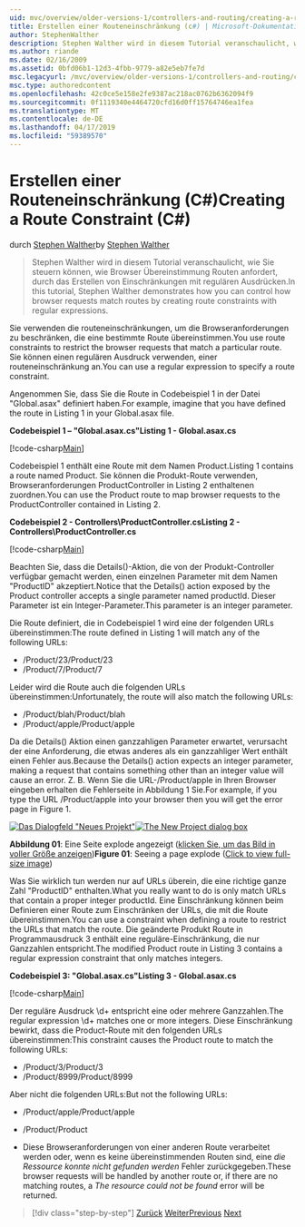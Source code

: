 ```yaml
---
uid: mvc/overview/older-versions-1/controllers-and-routing/creating-a-route-constraint-cs
title: Erstellen einer Routeneinschränkung (c#) | Microsoft-Dokumentation
author: StephenWalther
description: Stephen Walther wird in diesem Tutorial veranschaulicht, wie Sie steuern können, wie Browser Übereinstimmung Routen anfordert, durch das Erstellen von Einschränkungen mit regulären Ausdrücken.
ms.author: riande
ms.date: 02/16/2009
ms.assetid: 0bfd06b1-12d3-4fbb-9779-a82e5eb7fe7d
msc.legacyurl: /mvc/overview/older-versions-1/controllers-and-routing/creating-a-route-constraint-cs
msc.type: authoredcontent
ms.openlocfilehash: 42c0ce5e158e2fe9387ac218ac0762b6362094f9
ms.sourcegitcommit: 0f1119340e4464720cfd16d0ff15764746ea1fea
ms.translationtype: MT
ms.contentlocale: de-DE
ms.lasthandoff: 04/17/2019
ms.locfileid: "59389570"
---
```

# <a name="creating-a-route-constraint-c"></a><span data-ttu-id="6f11f-103">Erstellen einer Routeneinschränkung (C#)</span><span class="sxs-lookup"><span data-stu-id="6f11f-103">Creating a Route Constraint (C#)</span></span>

<span data-ttu-id="6f11f-104">durch [Stephen Walther](https://github.com/StephenWalther)</span><span class="sxs-lookup"><span data-stu-id="6f11f-104">by [Stephen Walther](https://github.com/StephenWalther)</span></span>

> <span data-ttu-id="6f11f-105">Stephen Walther wird in diesem Tutorial veranschaulicht, wie Sie steuern können, wie Browser Übereinstimmung Routen anfordert, durch das Erstellen von Einschränkungen mit regulären Ausdrücken.</span><span class="sxs-lookup"><span data-stu-id="6f11f-105">In this tutorial, Stephen Walther demonstrates how you can control how browser requests match routes by creating route constraints with regular expressions.</span></span>


<span data-ttu-id="6f11f-106">Sie verwenden die routeneinschränkungen, um die Browseranforderungen zu beschränken, die eine bestimmte Route übereinstimmen.</span><span class="sxs-lookup"><span data-stu-id="6f11f-106">You use route constraints to restrict the browser requests that match a particular route.</span></span> <span data-ttu-id="6f11f-107">Sie können einen regulären Ausdruck verwenden, einer routeneinschränkung an.</span><span class="sxs-lookup"><span data-stu-id="6f11f-107">You can use a regular expression to specify a route constraint.</span></span>

<span data-ttu-id="6f11f-108">Angenommen Sie, dass Sie die Route in Codebeispiel 1 in der Datei "Global.asax" definiert haben.</span><span class="sxs-lookup"><span data-stu-id="6f11f-108">For example, imagine that you have defined the route in Listing 1 in your Global.asax file.</span></span>

<span data-ttu-id="6f11f-109">**Codebeispiel 1 – "Global.asax.cs"**</span><span class="sxs-lookup"><span data-stu-id="6f11f-109">**Listing 1 - Global.asax.cs**</span></span>

[!code-csharp[Main](creating-a-route-constraint-cs/samples/sample1.cs)]

<span data-ttu-id="6f11f-110">Codebeispiel 1 enthält eine Route mit dem Namen Product.</span><span class="sxs-lookup"><span data-stu-id="6f11f-110">Listing 1 contains a route named Product.</span></span> <span data-ttu-id="6f11f-111">Sie können die Produkt-Route verwenden, Browseranforderungen ProductController in Listing 2 enthaltenen zuordnen.</span><span class="sxs-lookup"><span data-stu-id="6f11f-111">You can use the Product route to map browser requests to the ProductController contained in Listing 2.</span></span>

<span data-ttu-id="6f11f-112">**Codebeispiel 2 - Controllers\ProductController.cs**</span><span class="sxs-lookup"><span data-stu-id="6f11f-112">**Listing 2 - Controllers\ProductController.cs**</span></span>

[!code-csharp[Main](creating-a-route-constraint-cs/samples/sample2.cs)]

<span data-ttu-id="6f11f-113">Beachten Sie, dass die Details()-Aktion, die von der Produkt-Controller verfügbar gemacht werden, einen einzelnen Parameter mit dem Namen "ProductID" akzeptiert.</span><span class="sxs-lookup"><span data-stu-id="6f11f-113">Notice that the Details() action exposed by the Product controller accepts a single parameter named productId.</span></span> <span data-ttu-id="6f11f-114">Dieser Parameter ist ein Integer-Parameter.</span><span class="sxs-lookup"><span data-stu-id="6f11f-114">This parameter is an integer parameter.</span></span>

<span data-ttu-id="6f11f-115">Die Route definiert, die in Codebeispiel 1 wird eine der folgenden URLs übereinstimmen:</span><span class="sxs-lookup"><span data-stu-id="6f11f-115">The route defined in Listing 1 will match any of the following URLs:</span></span>

- <span data-ttu-id="6f11f-116">/Product/23</span><span class="sxs-lookup"><span data-stu-id="6f11f-116">/Product/23</span></span>
- <span data-ttu-id="6f11f-117">/Product/7</span><span class="sxs-lookup"><span data-stu-id="6f11f-117">/Product/7</span></span>

<span data-ttu-id="6f11f-118">Leider wird die Route auch die folgenden URLs übereinstimmen:</span><span class="sxs-lookup"><span data-stu-id="6f11f-118">Unfortunately, the route will also match the following URLs:</span></span>

- <span data-ttu-id="6f11f-119">/Product/blah</span><span class="sxs-lookup"><span data-stu-id="6f11f-119">/Product/blah</span></span>
- <span data-ttu-id="6f11f-120">/Product/apple</span><span class="sxs-lookup"><span data-stu-id="6f11f-120">/Product/apple</span></span>

<span data-ttu-id="6f11f-121">Da die Details() Aktion einen ganzzahligen Parameter erwartet, verursacht der eine Anforderung, die etwas anderes als ein ganzzahliger Wert enthält einen Fehler aus.</span><span class="sxs-lookup"><span data-stu-id="6f11f-121">Because the Details() action expects an integer parameter, making a request that contains something other than an integer value will cause an error.</span></span> <span data-ttu-id="6f11f-122">Z. B. Wenn Sie die URL-/Product/apple in Ihren Browser eingeben erhalten die Fehlerseite in Abbildung 1 Sie.</span><span class="sxs-lookup"><span data-stu-id="6f11f-122">For example, if you type the URL /Product/apple into your browser then you will get the error page in Figure 1.</span></span>


<span data-ttu-id="6f11f-123">[![Das Dialogfeld "Neues Projekt"](creating-a-route-constraint-cs/_static/image1.jpg)](creating-a-route-constraint-cs/_static/image1.png)</span><span class="sxs-lookup"><span data-stu-id="6f11f-123">[![The New Project dialog box](creating-a-route-constraint-cs/_static/image1.jpg)](creating-a-route-constraint-cs/_static/image1.png)</span></span>

<span data-ttu-id="6f11f-124">**Abbildung 01**: Eine Seite explode angezeigt ([klicken Sie, um das Bild in voller Größe anzeigen](creating-a-route-constraint-cs/_static/image2.png))</span><span class="sxs-lookup"><span data-stu-id="6f11f-124">**Figure 01**: Seeing a page explode ([Click to view full-size image](creating-a-route-constraint-cs/_static/image2.png))</span></span>


<span data-ttu-id="6f11f-125">Was Sie wirklich tun werden nur auf URLs überein, die eine richtige ganze Zahl "ProductID" enthalten.</span><span class="sxs-lookup"><span data-stu-id="6f11f-125">What you really want to do is only match URLs that contain a proper integer productId.</span></span> <span data-ttu-id="6f11f-126">Eine Einschränkung können beim Definieren einer Route zum Einschränken der URLs, die mit die Route übereinstimmen.</span><span class="sxs-lookup"><span data-stu-id="6f11f-126">You can use a constraint when defining a route to restrict the URLs that match the route.</span></span> <span data-ttu-id="6f11f-127">Die geänderte Produkt Route in Programmausdruck 3 enthält eine reguläre-Einschränkung, die nur Ganzzahlen entspricht.</span><span class="sxs-lookup"><span data-stu-id="6f11f-127">The modified Product route in Listing 3 contains a regular expression constraint that only matches integers.</span></span>

<span data-ttu-id="6f11f-128">**Codebeispiel 3: "Global.asax.cs"**</span><span class="sxs-lookup"><span data-stu-id="6f11f-128">**Listing 3 - Global.asax.cs**</span></span>

[!code-csharp[Main](creating-a-route-constraint-cs/samples/sample3.cs)]

<span data-ttu-id="6f11f-129">Der reguläre Ausdruck \d+ entspricht eine oder mehrere Ganzzahlen.</span><span class="sxs-lookup"><span data-stu-id="6f11f-129">The regular expression \d+ matches one or more integers.</span></span> <span data-ttu-id="6f11f-130">Diese Einschränkung bewirkt, dass die Product-Route mit den folgenden URLs übereinstimmen:</span><span class="sxs-lookup"><span data-stu-id="6f11f-130">This constraint causes the Product route to match the following URLs:</span></span>

- <span data-ttu-id="6f11f-131">/Product/3</span><span class="sxs-lookup"><span data-stu-id="6f11f-131">/Product/3</span></span>
- <span data-ttu-id="6f11f-132">/Product/8999</span><span class="sxs-lookup"><span data-stu-id="6f11f-132">/Product/8999</span></span>

<span data-ttu-id="6f11f-133">Aber nicht die folgenden URLs:</span><span class="sxs-lookup"><span data-stu-id="6f11f-133">But not the following URLs:</span></span>

- <span data-ttu-id="6f11f-134">/Product/apple</span><span class="sxs-lookup"><span data-stu-id="6f11f-134">/Product/apple</span></span>
- <span data-ttu-id="6f11f-135">/Product</span><span class="sxs-lookup"><span data-stu-id="6f11f-135">/Product</span></span>

- <span data-ttu-id="6f11f-136">Diese Browseranforderungen von einer anderen Route verarbeitet werden oder, wenn es keine übereinstimmenden Routen sind, eine *die Ressource konnte nicht gefunden werden* Fehler zurückgegeben.</span><span class="sxs-lookup"><span data-stu-id="6f11f-136">These browser requests will be handled by another route or, if there are no matching routes, a *The resource could not be found* error will be returned.</span></span>

> [!div class="step-by-step"]
> <span data-ttu-id="6f11f-137">[Zurück](creating-custom-routes-cs.md)
> [Weiter](creating-a-custom-route-constraint-cs.md)</span><span class="sxs-lookup"><span data-stu-id="6f11f-137">[Previous](creating-custom-routes-cs.md)
[Next](creating-a-custom-route-constraint-cs.md)</span></span>
